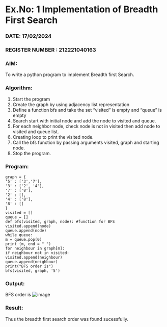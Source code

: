 # Ex.No: 1  Implementation of Breadth First Search 
### DATE: 17/02/2024                                                                           
### REGISTER NUMBER : 212221040163
### AIM: 
To write a python program to implement Breadth first Search. 
### Algorithm:
1. Start the program
2. Create the graph by using adjacency list representation
3. Define a function bfs and take the set “visited” is empty and “queue” is empty
4. Search start with initial node and add the node to visited and queue.
5. For each neighbor node, check node is not in visited then add node to visited and queue list.
6.  Creating loop to print the visited node.
7.   Call the bfs function by passing arguments visited, graph and starting node.
8.   Stop the program.
### Program:
```
graph = {
'5' : ['3','7'],
'3' : ['2', '4'],
'7' : ['8'],
'2' : [],
'4' : ['8'],
'8' : []
}
visited = []
queue = []
def bfs(visited, graph, node): #function for BFS
visited.append(node)
queue.append(node)
while queue:
m = queue.pop(0)
print (m, end = " ")
for neighbour in graph[m]:
if neighbour not in visited:
visited.append(neighbour)
queue.append(neighbour)
print("BFS order is")
bfs(visited, graph, '5')
```









### Output:
BFS order is
![image](https://github.com/srivarshan123/BFS/assets/103185133/ddbb8dce-861e-4524-ae51-ca8ee32a7479)




### Result:
Thus the breadth first search order was found sucessfully.
